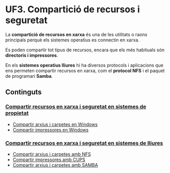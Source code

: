 # UF3. Compartició de recursos i seguretat

La **compartició de recursos en xarxa** és una de les utilitats o raons principals perquè els sistemes operatius es connectin en xarxa.

Es poden compartir tot tipus de recursos, encara que els més habituals són **directoris i impressores**.

En els **sistemes operatius lliures** hi ha diversos protocols i aplicacions que ens permeten compartir recursos en xarxa, com el **protocol NFS** i el paquet de programari **Samba**.

## Continguts
### [Compartir recursos en xarxa i seguretat en sistemes de propietat]()

* [Compartir arxius i carpetes en Windows](UF3/uf3-compartir-arxius-windows.md)
* [Compartir impressores en Windows](UF3/uf3-compartir-impressores-windows.md)
    
### [Compartir recursos en xarxa i seguretat en sistemes de lliures](UF3/compartir-recursos-linux.md)

* [Compartir arxius i carpetes amb NFS](UF3/uf3-compartir-arxius-nfs.md)
* [Compartir impressores amb CUPS](UF3/uf3-compartir-impressores-cups.md)
* [Compartir arxius i carpetes amb SAMBA](UF3/uf3-compartir-arxius-samba.md)

